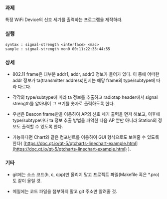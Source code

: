 ### 과제
특정 WiFi Device의 신호 세기를 출력하는 프로그램을 제작하라.

### 실행
```
syntax : signal-strength <interface> <mac>
sample : signal-strength mon0 00:11:22:33:44:55
```

### 상세
* 802.11 frame은 대부분 addr1, addr, addr3 정보가 들어가 있다. 이 중에 어떠한 addr 정보가 ta(transmitter address)인지는 해당 frame의 type/subtype에 따라 다르다.

* 각각의 type/subtype에 따라 ta 정보를 추출하고 radiotap header에서 signal strength를 알아내어 그 크기를 숫자로 출력하도록 한다.

* 우선은 Beacon frame만을 이용하여 AP의 신호 세기 출력을 먼저 해보고, 이후에 type/subtype마다 ta 정보 추출 방법을 파악한 다음 AP 뿐만 아니라 Station의 정보도 출력할 수 있도록 한다.

* 가능하다면 Chart와 같은 컴포넌트를 이용하여 GUI 형식으로도 보여줄 수 있도록 한다( [https://doc.qt.io/qt-5/qtcharts-linechart-example.html](https://doc.qt.io/qt-5/qtcharts-linechart-example.html) ).

### 기타
* git에는 소스 코드(h, c, cpp)만 올리지 말고 프로젝트 파일(Makefile 혹은 *.pro)도 같이 올릴 것.

* 메일에는 코드 파일을 첨부하지 말고 git 주소만 알려줄 것.
